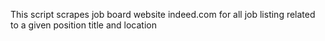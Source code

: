 This script scrapes job board website indeed.com for all job listing related to a given position title and location

